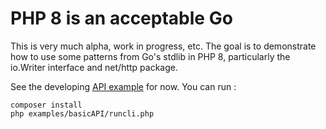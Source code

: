 # PHP 8 is an acceptable Go

This is very much alpha, work in progress, etc. The goal is to demonstrate how to use some patterns from Go's stdlib in PHP 8, particularly the io.Writer interface and net/http package.

See the developing [API example](examples/basicAPI/) for now. You can run :

```
composer install
php examples/basicAPI/runcli.php
```
